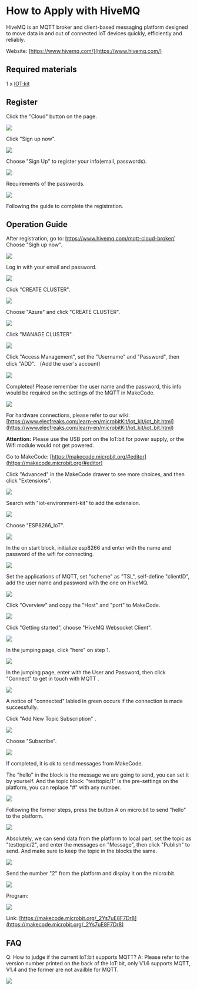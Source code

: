 # How to Apply with HiveMQ

HiveMQ is an MQTT broker and client-based messaging platform designed to move data in and out of connected IoT devices quickly, efficiently and reliably.

Website: [https://www.hivemq.com/](https://www.hivemq.com/)

## Required materials


 1 x [IOT:kit](https://shop.elecfreaks.com/products/elecfreaks-micro-bit-smart-science-iot-kit-without-micro-bit-board?_pos=1&_sid=2513e1df0&_ss=r)

## Register

Click the "Cloud" button on the page.

![](./images/IOT_HiveMQ_01.png)

Click "Sign up now".

![](./images/IOT_HiveMQ_02.png)

 Choose "Sign Up" to register your info(email, passwords).

![](./images/IOT_HiveMQ_03.png)

Requirements of the passwords.

![](./images/IOT_HiveMQ_04.png)

Following the guide to complete the registration.

## Operation Guide

After registration, go to: https://www.hivemq.com/mqtt-cloud-broker/
Choose "Sigh up now".

![](./images/IOT_HiveMQ_02.png)

Log in with your email and password.

![](./images/IOT_HiveMQ_05.png)

Click "CREATE CLUSTER".

![](./images/IOT_HiveMQ_06.png)

Choose "Azure" and click "CREATE CLUSTER".

![](./images/IOT_HiveMQ_07.png)

Click "MANAGE CLUSTER".

![](./images/IOT_HiveMQ_08.png)

Click "Access Management",  set the "Username" and "Password", then click "ADD". （Add the user's account）

![](./images/IOT_HiveMQ_09.png)

Completed! Please remember the user name and the password, this info would be required on the settings of the MQTT in MakeCode.

![](./images/IOT_HiveMQ_10.png)





For hardware connections, please refer to our wiki: [https://www.elecfreaks.com/learn-en/microbitKit/iot_kit/iot_bit.html](https://www.elecfreaks.com/learn-en/microbitKit/iot_kit/iot_bit.html)

**Attention:** Please use the USB port on the IoT:bit for power supply, or the Wifi module would not get powered.

Go to MakeCode: [https://makecode.microbit.org/#editor](https://makecode.microbit.org/#editor)

Click "Advanced" in the MakeCode drawer to see more choices, and then click "Extensions".

![](./images/IOT_HiveMQ_11.png)

Search with "iot-environment-kit" to add the extension.

![](./images/IOT_HiveMQ_12.png)

Choose "ESP8266_IoT".

![](./images/IOT_HiveMQ_13.png)

In the on start block, initialize esp8266 and enter with the name and password of the wifi for connecting.

![](./images/IOT_HiveMQ_14.png)

 Set the applications of MQTT, set "scheme" as "TSL", self-define "clientID", add the user name and password with the one on HiveMQ.

![](./images/IOT_HiveMQ_15.png)

Click "Overview" and copy the "Host" and "port" to MakeCode.

![](./images/IOT_HiveMQ_16.png)

Click "Getting started",  choose "HiveMQ Websocket Client".

![](./images/IOT_HiveMQ_17.png)

In the jumping page, click "here" on step 1.

![](./images/IOT_HiveMQ_18.png)

In the jumping page, enter with the User and Password, then click "Connect" to get in touch with MQTT .

![](./images/IOT_HiveMQ_19.png)

A notice of "connected" labled in green occurs if the connection is made successfully.

Click "Add New Topic Subscription" .

![](./images/IOT_HiveMQ_20.png)

Choose "Subscribe".

![](./images/IOT_HiveMQ_21.png)

If completed, it is ok to send messages from MakeCode.

The "hello" in the block is the message we are going to send, you can set it by yourself. And the topic block: "testtopic/1" is the pre-settings on the platform, you can replace "#" with any number.

![](./images/IOT_HiveMQ_22.png)

Following the former steps, press the button A on micro:bit to send "hello" to the platform.

![](./images/IOT_HiveMQ_23.png)

Absolutely, we can send data from the platform to local part, set the topic as "testtopic/2", and enter the messages  on "Message", then click "Publish" to send.
And make sure to keep the topic in the blocks the same.

![](./images/IOT_HiveMQ_24.png)

Send the number "2" from the platform and display it on the micro:bit.

![](./images/IOT_HiveMQ_25.png)

Program:

![](./images/IOT_HiveMQ_26.png)

Link: [https://makecode.microbit.org/_2Ys7uE8F7Dr8](https://makecode.microbit.org/_2Ys7uE8F7Dr8)


## FAQ

Q: How to judge if the current IoT:bit supports MQTT?
A: Please refer to the version number printed on the back of the IoT:bit, only V1.6 supports MQTT, V1.4 and the former are not availble for MQTT.

![](./images/IOT_HiveMQ_27.png)
